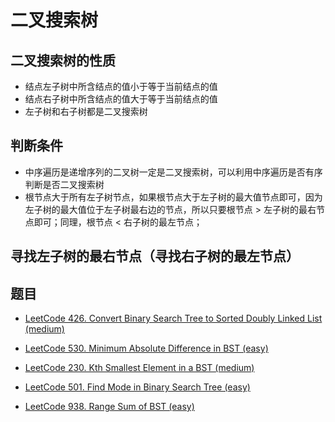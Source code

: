 # 二叉搜索树

## 二叉搜索树的性质

- 结点左子树中所含结点的值小于等于当前结点的值
- 结点右子树中所含结点的值大于等于当前结点的值
- 左子树和右子树都是二叉搜索树

## 判断条件

- 中序遍历是递增序列的二叉树一定是二叉搜索树，可以利用中序遍历是否有序判断是否二叉搜索树
- 根节点大于所有左子树节点，如果根节点大于左子树的最大值节点即可，因为左子树的最大值位于左子树最右边的节点，所以只要根节点 > 左子树的最右节点即可；同理，根节点 < 右子树的最左节点；

## 寻找左子树的最右节点（寻找右子树的最左节点）


## 题目

- [LeetCode 426. Convert Binary Search Tree to Sorted Doubly Linked List (medium)](./problems/401-500/426.convert-binary-search-tree-to-sorted-doubly-linked-list.md)

- [LeetCode 530. Minimum Absolute Difference in BST (easy)](./problems/501-600/530.minimum-absolute-difference-in-bst.md)

- [LeetCode 230. Kth Smallest Element in a BST (medium)](./problems/201-300/230.kth-smallest-element-in-a-bst.md)

- [LeetCode 501. Find Mode in Binary Search Tree (easy)](./problems/501-600/501.find-mode-in-binary-search-tree.md)

- [LeetCode 938. Range Sum of BST (easy)](./problems/901-1000/938.range-sum-of-bst.md)

